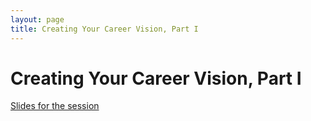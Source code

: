 ```yaml
---
layout: page
title: Creating Your Career Vision, Part I
---
```


# Creating Your Career Vision, Part I

[Slides for the session](https://docs.google.com/presentation/d/1cJGdy_RwyylJ-m7WvtratByjiIH137aKxDTNz8tecz8/edit?usp=sharing)
